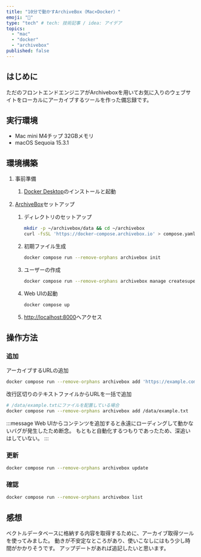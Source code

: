 ```yaml
---
title: "10分で動かすArchiveBox（Mac×Docker）"
emoji: "🐷"
type: "tech" # tech: 技術記事 / idea: アイデア
topics:
  - "mac"
  - "docker"
  - "archivebox"
published: false
---
```


## はじめに

ただのフロントエンドエンジニアがArchiveboxを用いてお気に入りのウェブサイトをローカルにアーカイブするツールを作った備忘録です。

## 実行環境

- Mac mini M4チップ 32GBメモリ
- macOS Sequoia 15.3.1

## 環境構築

1. 事前準備

   1. [Docker Desktop](https://www.docker.com/ja-jp/)のインストールと起動

1. [ArchiveBox](https://github.com/ArchiveBox/ArchiveBox)セットアップ
    1. ディレクトリのセットアップ

        ```bash
        mkdir -p ~/archivebox/data && cd ~/archivebox
        curl -fsSL 'https://docker-compose.archivebox.io' > compose.yaml
        ```

    1. 初期ファイル生成

        ```bash
        docker compose run --remove-orphans archivebox init
        ```

    1. ユーザーの作成

        ```bash
        docker compose run --remove-orphans archivebox manage createsuperuser
        ```

    1. Web UIの起動

        ```bash
        docker compose up
        ```

    1. <http://localhost:8000>へアクセス

## 操作方法

### 追加

アーカイブするURLの追加

```bash
docker compose run --remove-orphans archivebox add 'https://example.com'
```

改行区切りのテキストファイルからURLを一括で追加

```bash
# /data/example.txtにファイルを配置している場合
docker compose run --remove-orphans archivebox add /data/example.txt
```

:::message
Web UIからコンテンツを追加すると永遠にローディングして動かないバグが発生したため断念。
もともと自動化するつもりであったため、深追いはしていない。
:::

### 更新

```bash
docker compose run --remove-orphans archivebox update
```

### 確認

```bash
docker compose run --remove-orphans archivebox list
```

## 感想

ベクトルデータベースに格納する内容を取得するために、アーカイブ取得ツールを使ってみました。
動きが不安定なところがあり、使いこなしにはもう少し時間がかかりそうです。
アップデートがあれば追記したいと思います。
